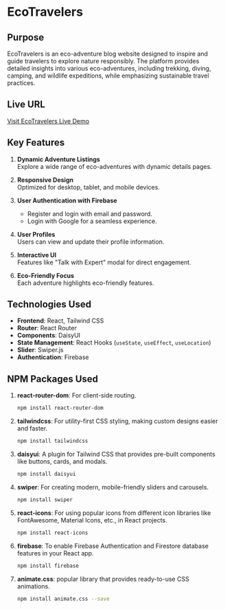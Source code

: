 # EcoTravelers

## Purpose
EcoTravelers is an eco-adventure blog website designed to inspire and guide travelers to explore nature responsibly. The platform provides detailed insights into various eco-adventures, including trekking, diving, camping, and wildlife expeditions, while emphasizing sustainable travel practices.

## Live URL
[Visit EcoTravelers Live Demo](https://eco-adventure-24.web.app/)

## Key Features
1. **Dynamic Adventure Listings**  
   Explore a wide range of eco-adventures with dynamic details pages.

2. **Responsive Design**  
   Optimized for desktop, tablet, and mobile devices.

3. **User Authentication with Firebase**  
   - Register and login with email and password.  
   - Login with Google for a seamless experience.

4. **User Profiles**  
   Users can view and update their profile information.

5. **Interactive UI**  
   Features like "Talk with Expert" modal for direct engagement.

6. **Eco-Friendly Focus**  
   Each adventure highlights eco-friendly features.

## Technologies Used
- **Frontend**: React, Tailwind CSS
- **Router**: React Router
- **Components**: DaisyUI
- **State Management**: React Hooks (`useState`, `useEffect`, `useLocation`)
- **Slider**: Swiper.js
- **Authentication**: Firebase

## NPM Packages Used
1. **react-router-dom**: For client-side routing.
   ```bash
   npm install react-router-dom

2. **tailwindcss**: For utility-first CSS styling, making custom designs easier and faster.
   ```bash
   npm install tailwindcss

3. **daisyui**: A plugin for Tailwind CSS that provides pre-built components like buttons, cards, and modals.
   ```bash
   npm install daisyui

4. **swiper**: For creating modern, mobile-friendly sliders and carousels.
   ```bash
   npm install swiper

5. **react-icons**: For using popular icons from different icon libraries like FontAwesome, Material Icons, etc., in React projects.
   ```bash
   npm install react-icons

6. **firebase**: To enable Firebase Authentication and Firestore database features in your React app.
   ```bash
   npm install firebase

6. **animate.css**: popular library that provides ready-to-use CSS animations.
   ```bash
   npm install animate.css --save

